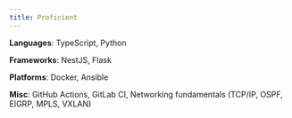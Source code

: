 ```yaml
---
title: Proficient
---
```


**Languages**: TypeScript, Python

**Frameworks**: NestJS, Flask

**Platforms**: Docker, Ansible

**Misc**: GitHub Actions, GitLab CI, Networking fundamentals (TCP/IP, OSPF, EIGRP, MPLS, VXLAN)

